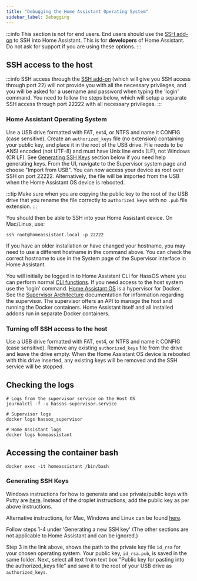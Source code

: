```yaml
---
title: "Debugging the Home Assistant Operating System"
sidebar_label: Debugging
---
```


:::info
This section is not for end users. End users should use the [SSH add-on] to SSH into Home Assistant. This is for **developers** of Home Assistant. Do not ask for support if you are using these options.
:::

[SSH add-on]: https://github.com/home-assistant/hassio-addons/tree/master/ssh

## SSH access to the host

:::info
SSH access through the [SSH add-on] (which will give you SSH access through port 22) will not provide you with all the necessary privileges, and you will be asked for a username and password when typing the 'login' command. You need to follow the steps below, which will setup a separate SSH access through port 22222 with all necessary privileges.
:::

### Home Assistant Operating System

Use a USB drive formatted with FAT, ext4, or NTFS and name it CONFIG (case sensitive). Create an `authorized_keys` file (no extension) containing your public key, and place it in the root of the USB drive. File needs to be ANSI encoded (not UTF-8) and must have Unix line ends (LF), not Windows (CR LF). See [Generating SSH Keys](#generating-ssh-keys) section below if you need help generating keys. From the UI, navigate to the Supervisor system page and choose "Import from USB". You can now access your device as root over SSH on port 22222. Alternatively, the file will be imported from the USB when the Home Assistant OS device is rebooted.

:::tip
Make sure when you are copying the public key to the root of the USB drive that you rename the file correctly to `authorized_keys` with no `.pub` file extension.
:::

You should then be able to SSH into your Home Assistant device. On Mac/Linux, use:

```shell
ssh root@homeassistant.local -p 22222
```

If you have an older installation or have changed your hostname, you may need to use a different hostname in the command above. You can check the correct hostname to use in the System page of the Supervisor interface in Home Assistant.

You will initially be logged in to Home Assistant CLI for HassOS where you can perform normal [CLI functions]. If you need access to the host system use the 'login' command. [Home Assistant OS] is a hypervisor for Docker. See the [Supervisor Architecture] documentation for information regarding the supervisor. The supervisor offers an API to manage the host and running the Docker containers. Home Assistant itself and all installed addons run in separate Docker containers.

[CLI functions]: https://www.home-assistant.io/hassio/commandline/
[Home Assistant OS]: https://github.com/home-assistant/hassos
[Supervisor Architecture]: /architecture_index.md

### Turning off SSH access to the host
Use a USB drive formatted with FAT, ext4, or NTFS and name it CONFIG (case sensitive). Remove any existing `authorized_keys` file from the drive and leave the drive empty. When the Home Assistant OS device is rebooted with this drive inserted, any existing keys will be removed and the SSH service will be stopped.

## Checking the logs

```shell
# Logs from the supervisor service on the Host OS
journalctl -f -u hassos-supervisor.service

# Supervisor logs
docker logs hassos_supervisor

# Home Assistant logs
docker logs homeassistant
```

## Accessing the container bash

```shell
docker exec -it homeassistant /bin/bash
```

[windows-keys]: https://www.digitalocean.com/community/tutorials/how-to-use-ssh-keys-with-putty-on-digitalocean-droplets-windows-users

### Generating SSH Keys

Windows instructions for how to generate and use private/public keys with Putty are [here][windows-keys]. Instead of the droplet instructions, add the public key as per above instructions.

Alternative instructions, for Mac, Windows and Linux can be found [here](https://help.github.com/articles/generating-a-new-ssh-key-and-adding-it-to-the-ssh-agent/#platform-mac).

Follow steps 1-4 under 'Generating a new SSH key' (The other sections are not applicable to Home Assistant and can be ignored.)

Step 3 in the link above, shows the path to the private key file `id_rsa` for your chosen operating system. Your public key, `id_rsa.pub`, is saved in the same folder. Next, select all text from text box "Public key for pasting into the authorized_keys file" and save it to the root of your USB drive as `authorized_keys`.

